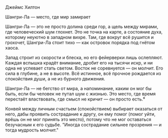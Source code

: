 Джеймс Хилтон

Шангри-Ла — место, где мир замирает

Шангри-Ла — это не просто долина среди гор, а щель между мирами, где человеческий шум глохнет. Это не точка на карте, а состояние духа, которому неуютно в западном вихре.
Там, где вокруг всё рушится и грохочет, Шангри-Ла стоит тихо — как островок порядка под гнётом хаоса.

Запад строит из скорости и блеска, но его фейерверки лишь ослепляют. Каждая вспышка крадёт внимание, дробит его на тысячи искр, и ни одна не успевает стать светом. Восток не соревнуется — он молчит. Его сила в глубине, а не в высоте. Всё истинное, всё прочное рождается из спокойствия души, а не из бурного движения.

Шангри-Ла — не бегство от мира, а напоминание, каким он мог бы быть, если бы человек не путал шум с жизнью. Это место, где время перестаёт властвовать, где смысл не кричит — он просто есть.⁸


Конвей между личным счастьем (спокойствием) выбирает оказаться от него, дабы проявить сострадание к другу, он ему помог (помог уйти, врёшь он не мог принять это место), потому что не мог оставаться безучасным к его судьбе. "Иногда сострадание сильнее прозрения — и тогда мудрость молчит."